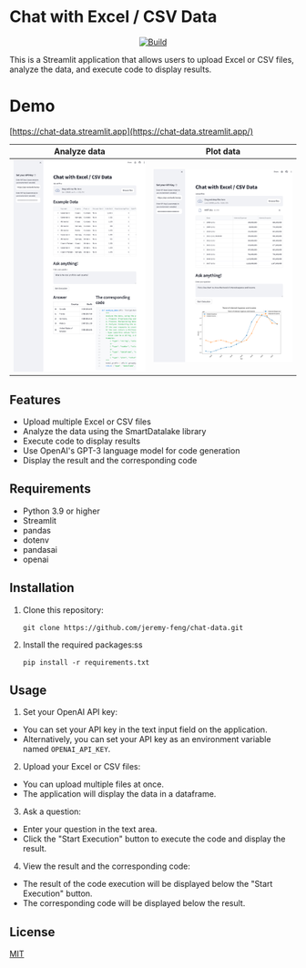 # Chat with Excel / CSV Data

<p align="center">
  <a href="https://chat-data.streamlit.app/"><img
    src="https://img.shields.io/badge/Streamlit-App-brightgreen.svg"
    alt="Build"
  /></a>
</p>

This is a Streamlit application that allows users to upload Excel or CSV files, analyze the data, and execute code to display results.

# Demo

[https://chat-data.streamlit.app](https://chat-data.streamlit.app/)

Analyze data             | Plot data 
:-------------------------:|:-------------------------:
[![Analyze data](image/cover-1.png)](https://chat-data.streamlit.app/)  |  [![Plot data](image/cover-2.png)](https://chat-data.streamlit.app/)

## Features

- Upload multiple Excel or CSV files
- Analyze the data using the SmartDatalake library
- Execute code to display results
- Use OpenAI's GPT-3 language model for code generation
- Display the result and the corresponding code

## Requirements

- Python 3.9 or higher
- Streamlit
- pandas
- dotenv
- pandasai
- openai

## Installation

1. Clone this repository:

   ```
   git clone https://github.com/jeremy-feng/chat-data.git
   ```
2. Install the required packages:ss

   ```
   pip install -r requirements.txt
   ```

## Usage

1. Set your OpenAI API key:

- You can set your API key in the text input field on the application.
- Alternatively, you can set your API key as an environment variable named `OPENAI_API_KEY`.

2. Upload your Excel or CSV files:

- You can upload multiple files at once.
- The application will display the data in a dataframe.

3. Ask a question:

- Enter your question in the text area.
- Click the "Start Execution" button to execute the code and display the result.

4. View the result and the corresponding code:

- The result of the code execution will be displayed below the "Start Execution" button.
- The corresponding code will be displayed below the result.

## License

[MIT](https://choosealicense.com/licenses/mit/)
